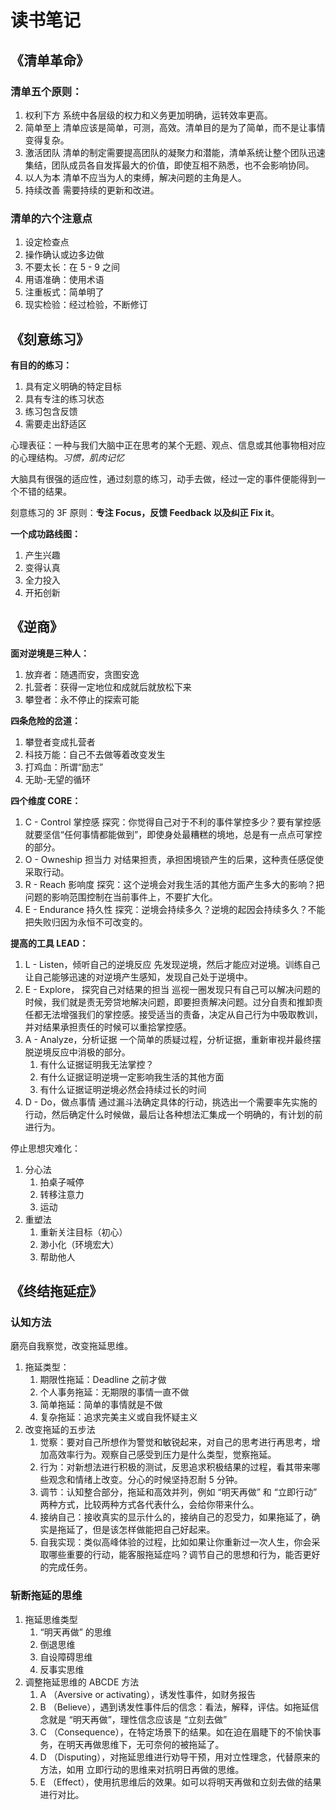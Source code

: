 # 读书笔记

## 《清单革命》

### 清单五个原则：

1. 权利下方
   系统中各层级的权力和义务更加明确，运转效率更高。
2. 简单至上
   清单应该是简单，可测，高效。清单目的是为了简单，而不是让事情变得复杂。
3. 激活团队
   清单的制定需要提高团队的凝聚力和潜能，清单系统让整个团队迅速集结，团队成员各自发挥最大的价值，即使互相不熟悉，也不会影响协同。
4. 以人为本
   清单不应当为人的束缚，解决问题的主角是人。
5. 持续改善
   需要持续的更新和改进。

### 清单的六个注意点

1. 设定检查点
2. 操作确认或边多边做
3. 不要太长：在 5 - 9 之间
4. 用语准确：使用术语
5. 注重板式：简单明了
6. 现实检验：经过检验，不断修订

## 《刻意练习》

**有目的的练习：**
1. 具有定义明确的特定目标
2. 具有专注的练习状态
3. 练习包含反馈
4. 需要走出舒适区

心理表征：一种与我们大脑中正在思考的某个无题、观点、信息或其他事物相对应的心理结构。*习惯，肌肉记忆*

大脑具有很强的适应性，通过刻意的练习，动手去做，经过一定的事件便能得到一个不错的结果。

刻意练习的 3F 原则：**专注 Focus，反馈 Feedback 以及纠正 Fix it**。

**一个成功路线图：**
1. 产生兴趣
2. 变得认真
3. 全力投入
4. 开拓创新


## 《逆商》

**面对逆境是三种人：**
1. 放弃者：随遇而安，贪图安逸
2. 扎营者：获得一定地位和成就后就放松下来
3. 攀登者：永不停止的探索可能

**四条危险的岔道：**
1. 攀登者变成扎营者
2. 科技万能：自己不去做等着改变发生
3. 打鸡血：所谓“励志”
4. 无助-无望的循环

**四个维度 CORE：**
1. C - Control 掌控感
   探究：你觉得自己对于不利的事件掌控多少？要有掌控感就要坚信“任何事情都能做到”，即使身处最糟糕的境地，总是有一点点可掌控的部分。
2. O - Owneship 担当力
   对结果担责，承担困境锁产生的后果，这种责任感促使采取行动。
3. R - Reach 影响度
   探究：这个逆境会对我生活的其他方面产生多大的影响？把问题的影响范围控制在当前事件上，不要扩大化。
4. E - Endurance 持久性 
   探究：逆境会持续多久？逆境的起因会持续多久？不能把失败归因为永恒不可改变的。

**提高的工具 LEAD：**
1. L - Listen，倾听自己的逆境反应
   先发现逆境，然后才能应对逆境。训练自己让自己能够迅速的对逆境产生感知，发现自己处于逆境中。
2. E - Explore， 探究自己对结果的担当
   巡视一圈发现只有自己可以解决问题的时候，我们就是责无旁贷地解决问题，即要担责解决问题。过分自责和推卸责任都无法增强我们的掌控感。接受适当的责备，决定从自己行为中吸取教训，并对结果承担责任的时候可以重拾掌控感。
3. A - Analyze，分析证据
   一个简单的质疑过程，分析证据，重新审视并最终摆脱逆境反应中消极的部分。
   1. 有什么证据证明我无法掌控？
   2. 有什么证据证明逆境一定影响我生活的其他方面
   3. 有什么证据证明逆境必然会持续过长的时间
4. D - Do，做点事情
   通过漏斗法确定具体的行动，挑选出一个需要率先实施的行动，然后确定什么时候做，最后让各种想法汇集成一个明确的，有计划的前进行为。

停止思想灾难化：
1. 分心法
   1. 拍桌子喊停
   2. 转移注意力
   3. 运动 
2. 重塑法
   1. 重新关注目标（初心）
   2. 渺小化（环境宏大）
   3. 帮助他人

## 《终结拖延症》

### 认知方法
磨亮自我察觉，改变拖延思维。
1. 拖延类型：
   1. 期限性拖延：Deadline 之前才做
   2. 个人事务拖延：无期限的事情一直不做
   3. 简单拖延：简单的事情就是不做
   4. 复杂拖延：追求完美主义或自我怀疑主义
2. 改变拖延的五步法
   1. 觉察：要对自己所想作为警觉和敏锐起来，对自己的思考进行再思考，增加高效率行为。观察自己感受到压力是什么类型，觉察拖延。
   2. 行为：对新想法进行积极的测试，反思追求积极结果的过程，看其带来哪些观念和情绪上改变。分心的时候坚持忍耐 5 分钟。
   3. 调节：认知整合部分，拖延和高效并列，例如 “明天再做” 和 “立即行动” 两种方式，比较两种方式各代表什么，会给你带来什么。
   4. 接纳自己：接收真实的显示什么的，接纳自己的忍受力，如果拖延了，确实是拖延了，但是该怎样做能把自己好起来。
   5. 自我实现：类似高峰体验的过程，比如如果让你重新过一次人生，你会采取哪些重要的行动，能客服拖延症吗？调节自己的思想和行为，能否更好的完成任务。

### 斩断拖延的思维

1. 拖延思维类型
   1. “明天再做” 的思维
   2. 倒退思维
   3. 自设障碍思维
   4. 反事实思维
2. 调整拖延思维的 ABCDE 方法
   1. A （Aversive or activating），诱发性事件，如财务报告
   2. B （Believe），遇到诱发性事件后的信念：看法，解释，评估。如拖延信念就是 “明天再做”，理性信念应该是 “立刻去做”
   3. C （Consequence），在特定场景下的结果。如在迫在眉睫下的不愉快事务，在明天再做思维下，无可奈何的被拖延了。
   4. D （Disputing），对拖延思维进行劝导干预，用对立性理念，代替原来的方法，如用 立即行动的思维来对抗明日再做的思维。
   5. E （Effect），使用抗思维后的效果。如可以将明天再做和立刻去做的结果进行对比。

